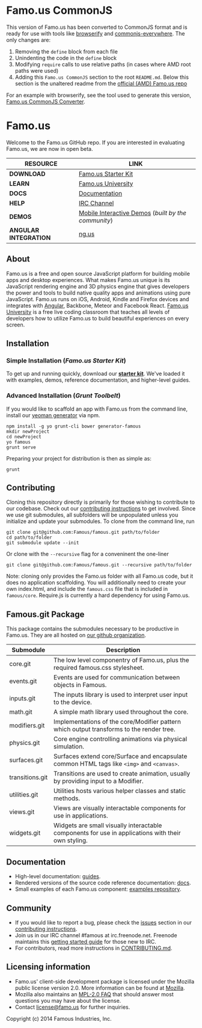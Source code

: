 Famo.us CommonJS
================
  
This version of Famo.us has been converted to CommonJS format and is ready for use with tools like [browserify](http://browserify.org/) and [commonjs-everywhere](https://github.com/michaelficarra/commonjs-everywhere).  The only changes are:
 
1. Removing the `define` block from each file
2. Unindenting the code in the `define` block
3. Modifying `require` calls to use relative paths (in cases where AMD root paths were used)
4. Adding this `Famo.us CommonJS` section to the root `README.md`.
     Below this section is the unaltered readme from the [official (AMD) Famo.us repo](https://github.com/Famous/famous)
 
For an example with browserify, see the tool used to generate this version, [Famo.us CommonJS Converter](https://github.com/aelr/famous-commonjs-converter).
 

Famo.us
=======

Welcome to the Famo.us GitHub repo. If you are interested in evaluating Famo.us, we are now in open beta.

| RESOURCE | LINK |
|------------|---------|
| **DOWNLOAD** | [Famo.us Starter Kit][starter-kit] |
| **LEARN** | [Famo.us University][famous-university] |
| **DOCS** | [Documentation][famous-docs] |
| **HELP** | [IRC Channel][IRC] |
| **DEMOS** | [Mobile Interactive Demos][famous-demos] (*built by the community*)|
| **ANGULAR INTEGRATION** | [ng.us][famous-angular] |

## About

Famo.us is a free and open source JavaScript platform for building mobile apps and desktop experiences. What makes Famo.us unique is its JavaScript rendering engine and 3D physics engine that gives developers the power and tools to build native quality apps and animations using pure JavaScript. Famo.us runs on iOS, Android, Kindle and Firefox devices and integrates with [Angular][famous-angular], Backbone, Meteor and Facebook React. [Famo.us University][famous-university] is a free live coding classroom that teaches all levels of developers how to utilize Famo.us to build beautiful experiences on every screen.

## Installation

### Simple Installation (*Famo.us Starter Kit*)

To get up and running quickly, download our [**starter kit**][starter-kit]. We've loaded it with examples, demos, reference documentation, and higher-level guides.

### Advanced Installation (*Grunt Toolbelt*)

If you would like to scaffold an app with Famo.us from the command line, install our [yeoman generator][github-generator] via npm.

    npm install -g yo grunt-cli bower generator-famous
    mkdir newProject
    cd newProject
    yo famous
    grunt serve

Preparing your project for distribution is then as simple as:

    grunt

## Contributing

Cloning this repository directly is primarily for those wishing to contribute to our codebase. Check out our [contributing instructions][contributing] to get involved. Since we use git submodules, all subfolders will be unpopulated unless you initialize and update your submodules. To clone from the command line, run

    git clone git@github.com:Famous/famous.git path/to/folder
    cd path/to/folder
    git submodule update --init
    
Or clone with the `--recursive` flag for a conveninent the one-liner

    git clone git@github.com:Famous/famous.git --recursive path/to/folder
    
Note: cloning only provides the Famo.us folder with all Famo.us code, but it does no application scaffolding. You will additionally need to create your own index.html, and include the `famous.css` file that is included in `famous/core`. Require.js is currently a hard dependency for using Famo.us.

## Famous.git Package

This package contains the submodules necessary to be productive in Famo.us.  They are all hosted on [our github organization][famous-organization-github].  

| Submodule | Description |
| --------- | ----------- |
| core.git | The low level componentry of Famo.us, plus the required famous.css stylesheet. |
| events.git | Events are used for communication between objects in Famous. |
| inputs.git | The inputs library is used to interpret user input to the device. |
| math.git | A simple math library used throughout the core. |
| modifiers.git | Implementations of the core/Modifier pattern which output transforms to the render tree. |
| physics.git | Core engine controlling animations via physical simulation. |
| surfaces.git | Surfaces extend core/Surface and encapsulate common HTML tags like `<img>` and `<canvas>`.|
| transitions.git | Transitions are used to create animation, usually by providing input to a Modifier. |
| utilities.git | Utilities hosts various helper classes and static methods. |
| views.git | Views are visually interactable components for use in applications. |
| widgets.git | Widgets are small visually interactable components for use in applications with their own styling. |
  
## Documentation

- High-level documentation: [guides][site-guides].
- Rendered versions of the source code reference documentation: [docs][site-docs].
- Small examples of each Famo.us component: [examples repository][github-examples].

## Community

- If you would like to report a bug, please check the [issues][contributing-issues] section in our [contributing instructions][contributing].
- Join us in our IRC channel #famous at irc.freenode.net. Freenode maintains this [getting started guide][irc-getting-started] for those new to IRC.
- For contributors, read more instructions in [CONTRIBUTING.md][contributing-issues].

## Licensing information
- Famo.us' client-side development package is licensed under the Mozilla public license version 2.0.  More information can be found at [Mozilla][mpl].
- Mozilla also maintains an [MPL-2.0 FAQ][mpl-faq] that should answer most questions you may have about the license.
- Contact license@famo.us for further inquiries.

Copyright (c) 2014 Famous Industries, Inc.


[famous-site]: http://famo.us
[starter-kit]: http://code.famo.us/famous-starter-kit/famous-starter-kit.zip
[famous-university]: https://famo.us/university
[famous-help]: https://famo.us/help
[famous-docs]: http://famo.us/docs
[famous-demos]: http://famo.us/demos
[famous-angular]: http://famo.us/integrations/angular/
[IRC]: http://webchat.freenode.net/?channels=famous
[mpl]: http://www.mozilla.org/MPL/2.0/
[mpl-faq]: http://www.mozilla.org/MPL/2.0/FAQ.html
[site-install]: http://famo.us/install
[github-generator]: http://github.com/Famous/generator-famous.git
[site-guides]: http://famo.us/guides
[site-docs]: http://famo.us/docs
[site-university]: http://famo.us/university
[famous-organization-github]: http://github.com/Famous
[github-examples]: http://github.com/Famous/examples
[contributing]: https://github.com/Famous/famous/blob/master/CONTRIBUTING.md
[contributing-issues]: https://github.com/Famous/famous/blob/master/CONTRIBUTING.md#issues
[irc-getting-started]: http://freenode.net/using_the_network.shtml
[esr-questions]: http://www.catb.org/esr/faqs/smart-questions.html
